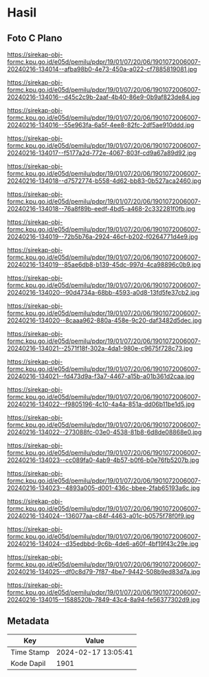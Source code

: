 # Hasil

## Foto C Plano

https://sirekap-obj-formc.kpu.go.id/e05d/pemilu/pdpr/19/01/07/20/06/1901072006007-20240216-134014--afba98b0-4e73-450a-a022-cf7885819081.jpg

https://sirekap-obj-formc.kpu.go.id/e05d/pemilu/pdpr/19/01/07/20/06/1901072006007-20240216-134016--d45c2c9b-2aaf-4b40-86e9-0b9af823de84.jpg

https://sirekap-obj-formc.kpu.go.id/e05d/pemilu/pdpr/19/01/07/20/06/1901072006007-20240216-134016--55e963fa-6a5f-4ee8-82fc-2df5ae910ddd.jpg

https://sirekap-obj-formc.kpu.go.id/e05d/pemilu/pdpr/19/01/07/20/06/1901072006007-20240216-134017--f5177a2d-772e-4067-803f-cd9a67a89d92.jpg

https://sirekap-obj-formc.kpu.go.id/e05d/pemilu/pdpr/19/01/07/20/06/1901072006007-20240216-134018--d7572774-b558-4d62-bb83-0b527aca2460.jpg

https://sirekap-obj-formc.kpu.go.id/e05d/pemilu/pdpr/19/01/07/20/06/1901072006007-20240216-134018--76a8f89b-eedf-4bd5-a468-2c332281f0fb.jpg

https://sirekap-obj-formc.kpu.go.id/e05d/pemilu/pdpr/19/01/07/20/06/1901072006007-20240216-134019--72b5b76a-2924-46cf-b202-f0264771d4e9.jpg

https://sirekap-obj-formc.kpu.go.id/e05d/pemilu/pdpr/19/01/07/20/06/1901072006007-20240216-134019--85ae6db8-b139-45dc-997d-4ca98896c0b9.jpg

https://sirekap-obj-formc.kpu.go.id/e05d/pemilu/pdpr/19/01/07/20/06/1901072006007-20240216-134020--90d4734a-68bb-4593-a0d8-13fd5fe37cb2.jpg

https://sirekap-obj-formc.kpu.go.id/e05d/pemilu/pdpr/19/01/07/20/06/1901072006007-20240216-134020--8caaa962-880a-458e-9c20-daf3482d5dec.jpg

https://sirekap-obj-formc.kpu.go.id/e05d/pemilu/pdpr/19/01/07/20/06/1901072006007-20240216-134021--2571f18f-302a-4da1-980e-c9675f728c73.jpg

https://sirekap-obj-formc.kpu.go.id/e05d/pemilu/pdpr/19/01/07/20/06/1901072006007-20240216-134021--fd473d9a-f3a7-4467-a15b-a01b361d2caa.jpg

https://sirekap-obj-formc.kpu.go.id/e05d/pemilu/pdpr/19/01/07/20/06/1901072006007-20240216-134022--f9805196-4c10-4a4a-851a-dd06b11be1d5.jpg

https://sirekap-obj-formc.kpu.go.id/e05d/pemilu/pdpr/19/01/07/20/06/1901072006007-20240216-134022--273088fc-03e0-4538-81b8-6d8de08868e0.jpg

https://sirekap-obj-formc.kpu.go.id/e05d/pemilu/pdpr/19/01/07/20/06/1901072006007-20240216-134023--cc089fa0-4ab9-4b57-b0f6-b0e76fb5207b.jpg

https://sirekap-obj-formc.kpu.go.id/e05d/pemilu/pdpr/19/01/07/20/06/1901072006007-20240216-134023--4893a005-d001-436c-bbee-2fab65193a6c.jpg

https://sirekap-obj-formc.kpu.go.id/e05d/pemilu/pdpr/19/01/07/20/06/1901072006007-20240216-134024--136077aa-c84f-4463-a01c-b0575f78f0f9.jpg

https://sirekap-obj-formc.kpu.go.id/e05d/pemilu/pdpr/19/01/07/20/06/1901072006007-20240216-134024--d35edbbd-9c6b-4de6-a60f-4bf19f43c29e.jpg

https://sirekap-obj-formc.kpu.go.id/e05d/pemilu/pdpr/19/01/07/20/06/1901072006007-20240216-134025--df0c8d79-7f87-4be7-9442-508b9ed83d7a.jpg

https://sirekap-obj-formc.kpu.go.id/e05d/pemilu/pdpr/19/01/07/20/06/1901072006007-20240216-134015--1588520b-7849-43c4-8a94-fe56377302d9.jpg


## Metadata

| Key        | Value               |
| ---------- | ------------------- |
| Time Stamp | 2024-02-17 13:05:41 |
| Kode Dapil | 1901                |



